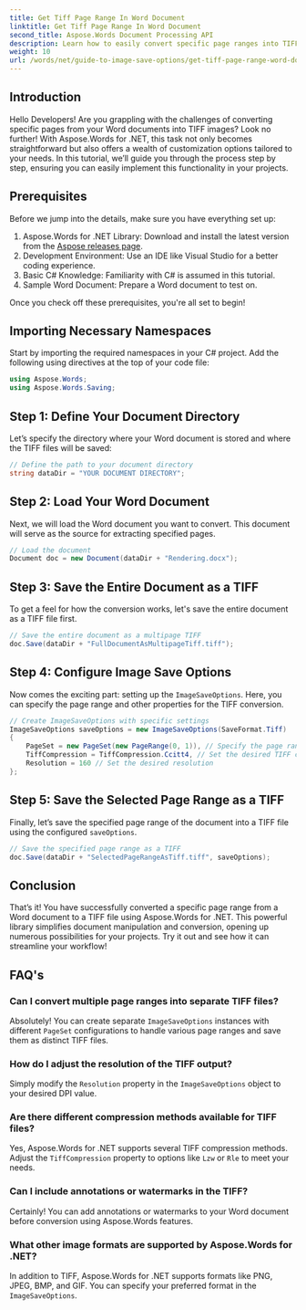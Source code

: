 ```yaml
---
title: Get Tiff Page Range In Word Document
linktitle: Get Tiff Page Range In Word Document
second_title: Aspose.Words Document Processing API
description: Learn how to easily convert specific page ranges into TIFF images with Aspose.Words for .NET. This step-by-step guide walks you through the entire process.
weight: 10
url: /words/net/guide-to-image-save-options/get-tiff-page-range-word-document/
---
```

## Introduction

Hello Developers! Are you grappling with the challenges of converting specific pages from your Word documents into TIFF images? Look no further! With Aspose.Words for .NET, this task not only becomes straightforward but also offers a wealth of customization options tailored to your needs. In this tutorial, we’ll guide you through the process step by step, ensuring you can easily implement this functionality in your projects.

## Prerequisites

Before we jump into the details, make sure you have everything set up:

1. Aspose.Words for .NET Library: Download and install the latest version from the [Aspose releases page](https://releases.aspose.com/words/net/).
2. Development Environment: Use an IDE like Visual Studio for a better coding experience.
3. Basic C# Knowledge: Familiarity with C# is assumed in this tutorial.
4. Sample Word Document: Prepare a Word document to test on.

Once you check off these prerequisites, you're all set to begin!

## Importing Necessary Namespaces

Start by importing the required namespaces in your C# project. Add the following using directives at the top of your code file:

```csharp
using Aspose.Words;
using Aspose.Words.Saving;
```

## Step 1: Define Your Document Directory

Let’s specify the directory where your Word document is stored and where the TIFF files will be saved:

```csharp
// Define the path to your document directory
string dataDir = "YOUR DOCUMENT DIRECTORY";
```

## Step 2: Load Your Word Document

Next, we will load the Word document you want to convert. This document will serve as the source for extracting specified pages.

```csharp
// Load the document
Document doc = new Document(dataDir + "Rendering.docx");
```

## Step 3: Save the Entire Document as a TIFF

To get a feel for how the conversion works, let's save the entire document as a TIFF file first.

```csharp
// Save the entire document as a multipage TIFF
doc.Save(dataDir + "FullDocumentAsMultipageTiff.tiff");
```

## Step 4: Configure Image Save Options

Now comes the exciting part: setting up the `ImageSaveOptions`. Here, you can specify the page range and other properties for the TIFF conversion.

```csharp
// Create ImageSaveOptions with specific settings
ImageSaveOptions saveOptions = new ImageSaveOptions(SaveFormat.Tiff)
{
    PageSet = new PageSet(new PageRange(0, 1)), // Specify the page range (zero-based)
    TiffCompression = TiffCompression.Ccitt4, // Set the desired TIFF compression
    Resolution = 160 // Set the desired resolution
};
```

## Step 5: Save the Selected Page Range as a TIFF

Finally, let’s save the specified page range of the document into a TIFF file using the configured `saveOptions`.

```csharp
// Save the specified page range as a TIFF
doc.Save(dataDir + "SelectedPageRangeAsTiff.tiff", saveOptions);
```

## Conclusion

That’s it! You have successfully converted a specific page range from a Word document to a TIFF file using Aspose.Words for .NET. This powerful library simplifies document manipulation and conversion, opening up numerous possibilities for your projects. Try it out and see how it can streamline your workflow!

## FAQ's

### Can I convert multiple page ranges into separate TIFF files?

Absolutely! You can create separate `ImageSaveOptions` instances with different `PageSet` configurations to handle various page ranges and save them as distinct TIFF files.

### How do I adjust the resolution of the TIFF output?

Simply modify the `Resolution` property in the `ImageSaveOptions` object to your desired DPI value.

### Are there different compression methods available for TIFF files?

Yes, Aspose.Words for .NET supports several TIFF compression methods. Adjust the `TiffCompression` property to options like `Lzw` or `Rle` to meet your needs.

### Can I include annotations or watermarks in the TIFF?

Certainly! You can add annotations or watermarks to your Word document before conversion using Aspose.Words features.

### What other image formats are supported by Aspose.Words for .NET?

In addition to TIFF, Aspose.Words for .NET supports formats like PNG, JPEG, BMP, and GIF. You can specify your preferred format in the `ImageSaveOptions`.
